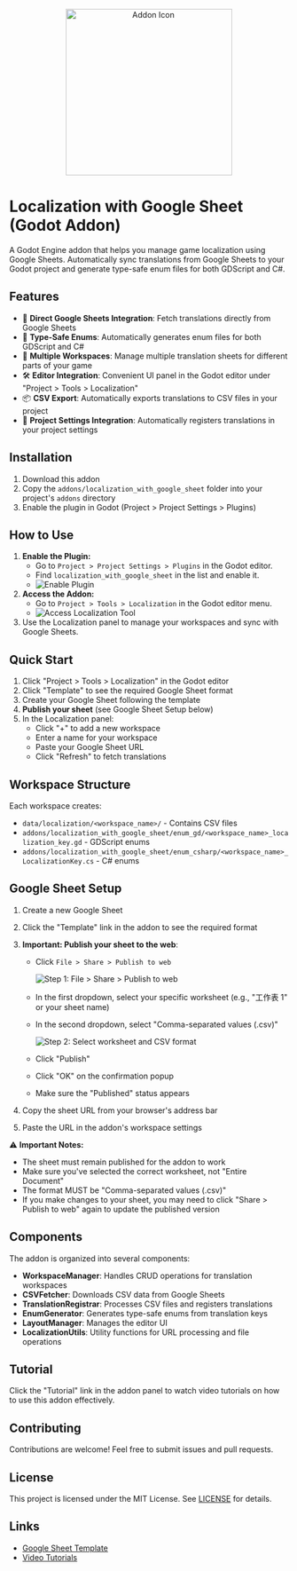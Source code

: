 <p align="center">
  <img src="image/icon.png" alt="Addon Icon" width="300"/>
</p>

# Localization with Google Sheet (Godot Addon)

A Godot Engine addon that helps you manage game localization using Google Sheets. Automatically sync translations from Google Sheets to your Godot project and generate type-safe enum files for both GDScript and C#.

## Features

- 🔄 **Direct Google Sheets Integration**: Fetch translations directly from Google Sheets
- 🎯 **Type-Safe Enums**: Automatically generates enum files for both GDScript and C#
- 📂 **Multiple Workspaces**: Manage multiple translation sheets for different parts of your game
- 🛠️ **Editor Integration**: Convenient UI panel in the Godot editor under "Project > Tools > Localization"
- 📦 **CSV Export**: Automatically exports translations to CSV files in your project
- 🔌 **Project Settings Integration**: Automatically registers translations in your project settings

## Installation

1. Download this addon
2. Copy the `addons/localization_with_google_sheet` folder into your project's `addons` directory
3. Enable the plugin in Godot (Project > Project Settings > Plugins)

## How to Use

1. **Enable the Plugin:**
   - Go to `Project > Project Settings > Plugins` in the Godot editor.
   - Find `localization_with_google_sheet` in the list and enable it.
   - ![Enable Plugin](image/google_sheet_how_to_use_1.png) <!-- Add this screenshot if available -->
2. **Access the Addon:**
   - Go to `Project > Tools > Localization` in the Godot editor menu.
   - ![Access Localization Tool](image/google_sheet_how_to_use_2.png) <!-- Add this screenshot if available -->
3. Use the Localization panel to manage your workspaces and sync with Google Sheets.

## Quick Start

1. Click "Project > Tools > Localization" in the Godot editor
2. Click "Template" to see the required Google Sheet format
3. Create your Google Sheet following the template
4. **Publish your sheet** (see Google Sheet Setup below)
5. In the Localization panel:
   - Click "+" to add a new workspace
   - Enter a name for your workspace
   - Paste your Google Sheet URL
   - Click "Refresh" to fetch translations

## Workspace Structure

Each workspace creates:

- `data/localization/<workspace_name>/` - Contains CSV files
- `addons/localization_with_google_sheet/enum_gd/<workspace_name>_localization_key.gd` - GDScript enums
- `addons/localization_with_google_sheet/enum_csharp/<workspace_name>_LocalizationKey.cs` - C# enums

## Google Sheet Setup

1. Create a new Google Sheet
2. Click the "Template" link in the addon to see the required format
3. **Important: Publish your sheet to the web**:

   - Click `File > Share > Publish to web`

     ![Step 1: File > Share > Publish to web](image/google_sheet_setting_1.png)

   - In the first dropdown, select your specific worksheet (e.g., "工作表 1" or your sheet name)
   - In the second dropdown, select "Comma-separated values (.csv)"

     ![Step 2: Select worksheet and CSV format](image/google_sheet_setting_2.png)

   - Click "Publish"
   - Click "OK" on the confirmation popup
   - Make sure the "Published" status appears

4. Copy the sheet URL from your browser's address bar
5. Paste the URL in the addon's workspace settings

⚠️ **Important Notes:**

- The sheet must remain published for the addon to work
- Make sure you've selected the correct worksheet, not "Entire Document"
- The format MUST be "Comma-separated values (.csv)"
- If you make changes to your sheet, you may need to click "Share > Publish to web" again to update the published version

## Components

The addon is organized into several components:

- **WorkspaceManager**: Handles CRUD operations for translation workspaces
- **CSVFetcher**: Downloads CSV data from Google Sheets
- **TranslationRegistrar**: Processes CSV files and registers translations
- **EnumGenerator**: Generates type-safe enums from translation keys
- **LayoutManager**: Manages the editor UI
- **LocalizationUtils**: Utility functions for URL processing and file operations

## Tutorial

Click the "Tutorial" link in the addon panel to watch video tutorials on how to use this addon effectively.

## Contributing

Contributions are welcome! Feel free to submit issues and pull requests.

## License

This project is licensed under the MIT License. See [LICENSE](LICENSE) for details.

## Links

- [Google Sheet Template](https://docs.google.com/spreadsheets/d/1qpASVrKa8W4SQscppcuo9j0iQWIaM2IlscuIX52MmwY/edit?usp=sharing)
- [Video Tutorials]([https://www.youtube.com/@ragdoll2154](https://www.youtube.com/watch?v=mX8JiJAYOEo&t=1s))
